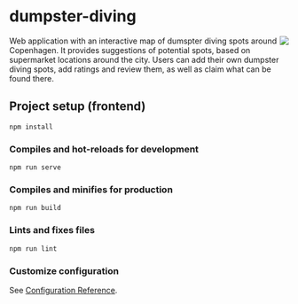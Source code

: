 # dumpster-diving
<div style="display: flex;">
  <div>
    Web application with an interactive map of dumspter diving spots around Copenhagen. It provides suggestions of potential spots, based on supermarket locations     around the city. Users can add their own dumpster diving spots, add ratings and review them, as well as claim what can be found there. 
  </div>
  <div>
  <img src='https://i.ibb.co/nfnrMLZ/dumpie.gif'>
  </div>
</div>

## Project setup (frontend)
```
npm install
```

### Compiles and hot-reloads for development
```
npm run serve
```

### Compiles and minifies for production
```
npm run build
```

### Lints and fixes files
```
npm run lint
```

### Customize configuration
See [Configuration Reference](https://cli.vuejs.org/config/).
